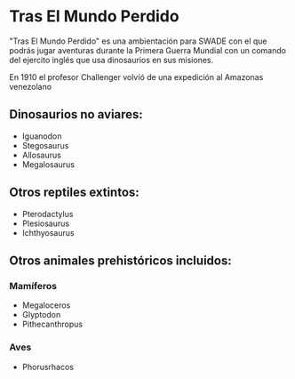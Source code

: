# Tras El Mundo Perdido
"Tras El Mundo Perdido" es una ambientación para SWADE con el que podrás jugar aventuras durante la Primera Guerra Mundial con un comando del ejercito inglés que usa dinosaurios en sus misiones.

En 1910 el profesor Challenger volvíó de una expedición al Amazonas venezolano 


## Dinosaurios no aviares:
* Iguanodon
* Stegosaurus
* Allosaurus
* Megalosaurus

## Otros reptiles extintos:
* Pterodactylus
* Plesiosaurus
* Ichthyosaurus

## Otros animales prehistóricos incluidos:

### Mamíferos
* Megaloceros
* Glyptodon
* Pithecanthropus

### Aves
* Phorusrhacos
